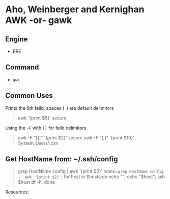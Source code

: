 # Aho, Weinberger and Kernighan AWK -or- gawk

## Engine

- ERE

## Command

- `awk`

## Common Uses

Prints the 6th feild, spaces (` `) are default delimitors
> awk '{print $6}' secure

Using the `-F` with `[]` for feild delimitors
> awk -F "[]]" '{print $2}' secure 
> awk -F "[,]" '{print $10}' System_Users1.csv

## Get HostName from: ~/.ssh/config

> grep HostName config |  awk '{print $2}'
> hosts=`grep HostName config |  awk '{print $2}'`; for host in $hosts;do echo ""; echo "$host"; ssh $host df -h; done

Resources: